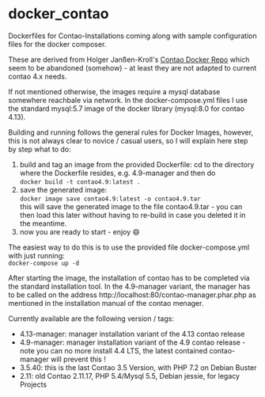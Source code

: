 # docker_contao
Dockerfiles for Contao-Installations coming along with sample configuration files for the docker composer.

These are derived from Holger Janßen-Kroll's [Contao Docker Repo](https://github.com/hojak/docker_contao) which seem to be abandoned (somehow) - at least they are not adapted to current contao 4.x needs.

If not mentioned otherwise, the images require a mysql database somewhere reachbale via network. In the docker-compose.yml files I use the standard mysql:5.7 image of the docker library (mysql:8.0 for contao 4.13).

Building and running follows the general rules for Docker Images, however, this is not always clear to novice / casual users, so I will explain here step by step what to do:

1. build and tag an image from the provided Dockerfile:
cd to the directory where the Dockerfile resides, e.g. 4.9-manager and then do  
`docker build -t contao4.9:latest .`
2. save the generated image:  
`docker image save contao4.9:latest -o contao4.9.tar`  
this will save the generated image to the file contao4.9.tar - you can then load this later without having to re-build in case you deleted it in the meantime.
3. now you are ready to start - enjoy :smile:

The easiest way to do this is to use the provided file docker-compose.yml with just running:  
`docker-compose up -d`

After starting the image, the installation of contao has to be completed via the standard installation tool. In the 4.9-manager variant, the manager has to be called on the address http://localhost:80/contao-manager.phar.php as mentioned in the installation manual of the contao menager.

Currently available are the following version / tags:

- 4.13-manager: manager installation variant of the 4.13 contao release
- 4.9-manager: manager installation variant of the 4.9 contao release - note you can no more install 4.4 LTS, the latest contained contao-manager will prevent this !  
- 3.5.40: this is the last Contao 3.5 Version, with PHP 7.2 on Debian Buster  
- 2.11: old Contao 2.11.17, PHP 5.4/Mysql 5.5, Debian jessie, for legacy Projects
